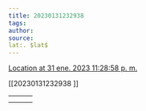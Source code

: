 ```yaml
---
title: 20230131232938 
tags: 
author: 
source: 
lat:. $lat$
---
```

[Location at 31 ene. 2023 11:28:58 p. m.](https://maps.google.com/maps?q=-22.5268043,-55.7384765)

[[20230131232938 ]]


|    |    |    |
|----|----|----|
|    |    |    |
|    |    |    |

